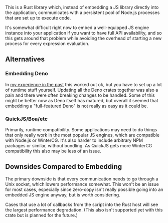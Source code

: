 This is a Rust library which, instead of embedding a JS library directly into the application,
communicates with a persistent pool of Node.js processes that are set up to execute code.

It's somewhat difficult right now to embed a well-equipped JS engine instance into your application
if you want to have full API availability, and so this gets around that problem while avoiding the
overhead of starting a new process for every expression evaluation.

## Alternatives

### Embedding Deno

In [my experience in the past](https://github.com/dimfeld/ergo/tree/master/js) this worked out ok, but you have to set up a lot of runtime stuff yourself.
Updating all the Deno crates together was also a pain and there were often breaking changes to be handled.
Some of this might be better now as Deno itself has matured, but overall it seemed that embedding a "full-featured Deno" is not really as easy as it could be.

### QuickJS/Boa/etc

Primarily, runtime compatibility. Some applications may need to do things that only really work in the most popular JS engines, which are compatible with Node.js or WinterCG.
It's also harder to include arbitrary NPM packages or similar, without bundling. As QuickJS gets more WinterCG compatibility this also may be less of an issue.

## Downsides Compared to Embedding

The primary downside is that every communication needs to go through a
Unix socket, which lowers performance somewhat. This won't be an issue for most cases,
especially since zero-copy isn't really possible going into an embedded JS engine anyway, but is
worth considering.

Cases that use a lot of callbacks from the script into the Rust host will see the largest
performance degradation. (This also isn't supported yet with this crate but is planned for the
future.)

